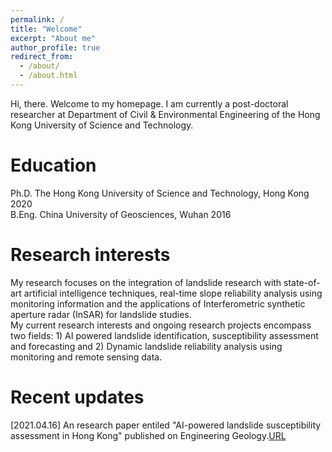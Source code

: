 ```yaml
---
permalink: /
title: "Welcome"
excerpt: "About me"
author_profile: true
redirect_from: 
  - /about/
  - /about.html
---
```

Hi, there. Welcome to my homepage. I am currently a post-doctoral researcher at Department of Civil & Environmental Engineering of the Hong Kong University of Science and Technology.

Education
======
Ph.D.	The Hong Kong University of Science and Technology, Hong Kong	2020  
B.Eng.	China University of Geosciences, Wuhan	2016

Research interests
======
My research focuses on the integration of landslide research with state-of-art artificial intelligence techniques, real-time slope reliability analysis using monitoring information and the applications of Interferometric synthetic aperture radar (InSAR) for landslide studies.  
My current research interests and ongoing research projects encompass two fields: 1) AI powered landslide identification, susceptibility assessment and forecasting and 2) Dynamic landslide reliability analysis using monitoring and remote sensing data.

Recent updates
======
[2021.04.16] An research paper entiled "AI-powered landslide susceptibility assessment in Hong Kong" published on Engineering Geology.[URL](https://www.sciencedirect.com/science/article/pii/S0013795221001149)

